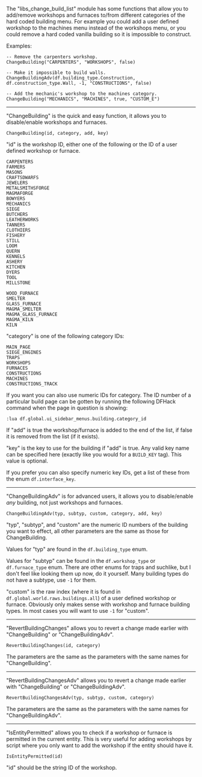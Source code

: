 
The "libs_change_build_list" module has some functions that allow you to add/remove workshops
and furnaces to/from different categories of the hard coded building menu. For example you could add
a user defined workshop to the machines menu instead of the workshops menu, or you could remove a
hard coded vanilla building so it is impossible to construct.

Examples:

	-- Remove the carpenters workshop.
	ChangeBuilding("CARPENTERS", "WORKSHOPS", false)
	
	-- Make it impossible to build walls.
	ChangeBuildingAdv(df.building_type.Construction, df.construction_type.Wall, -1, "CONSTRUCTIONS", false)
	
	-- Add the mechanic's workshop to the machines category.
	ChangeBuilding("MECHANICS", "MACHINES", true, "CUSTOM_E")

* * *

"ChangeBuilding" is the quick and easy function, it allows you to disable/enable workshops and furnaces.

	ChangeBuilding(id, category, add, key)

"id" is the workshop ID, either one of the following or the ID of a user defined workshop or furnace.

	CARPENTERS
	FARMERS
	MASONS
	CRAFTSDWARFS
	JEWELERS
	METALSMITHSFORGE
	MAGMAFORGE
	BOWYERS
	MECHANICS
	SIEGE
	BUTCHERS
	LEATHERWORKS
	TANNERS
	CLOTHIERS
	FISHERY
	STILL
	LOOM
	QUERN
	KENNELS
	ASHERY
	KITCHEN
	DYERS
	TOOL
	MILLSTONE
	
	WOOD_FURNACE
	SMELTER
	GLASS_FURNACE
	MAGMA_SMELTER
	MAGMA_GLASS_FURNACE
	MAGMA_KILN
	KILN

"category" is one of the following category IDs:

	MAIN_PAGE
	SIEGE_ENGINES
	TRAPS
	WORKSHOPS
	FURNACES
	CONSTRUCTIONS
	MACHINES
	CONSTRUCTIONS_TRACK

If you want you can also use numeric IDs for category. The ID number of a particular build page can
be gotten by running the following DFHack command when the page in question is showing:

	:lua df.global.ui_sidebar_menus.building.category_id

If "add" is true the workshop/furnace is added to the end of the list, if false it is removed from
the list (if it exists).

"key" is the key to use for the building if "add" is true. Any valid key name can be specified here
(exactly like you would for a `BUILD_KEY` tag). This value is optional.

If you prefer you can also specify numeric key IDs, get a list of these from the enum `df.interface_key`.

* * *

"ChangeBuildingAdv" is for advanced users, it allows you to disable/enable *any* building, not just
workshops and furnaces.

	ChangeBuildingAdv(typ, subtyp, custom, category, add, key)

"typ", "subtyp", and "custom" are the numeric ID numbers of the building you want to effect, all other
parameters are the same as those for ChangeBuilding.

Values for "typ" are found in the `df.building_type` enum.

Values for "subtyp" can be found in the `df.workshop_type` or `df.furnace_type` enum. There are
other enums for traps and suchlike, but I don't feel like looking them up now, do it yourself.
Many building types do not have a subtype, use `-1` for them.

"custom" is the raw index (where it is found in `df.global.world.raws.buildings.all`) of a user
defined workshop or furnace. Obviously only makes sense with workshop and furnace building types.
In most cases you will want to use `-1` for "custom".

* * *

"RevertBuildingChanges" allows you to revert a change made earlier with "ChangeBuilding" or "ChangeBuildingAdv".

	RevertBuildingChanges(id, category)

The parameters are the same as the parameters with the same names for "ChangeBuilding".

* * *

"RevertBuildingChangesAdv" allows you to revert a change made earlier with "ChangeBuilding" or "ChangeBuildingAdv".

	RevertBuildingChangesAdv(typ, subtyp, custom, category)

The parameters are the same as the parameters with the same names for "ChangeBuildingAdv".

* * *

"IsEntityPermitted" allows you to check if a workshop or furnace is permitted in the current entity.
This is very useful for adding workshops by script where you only want to add the workshop if the
entity should have it.

	IsEntityPermitted(id)

"id" should be the string ID of the workshop.
